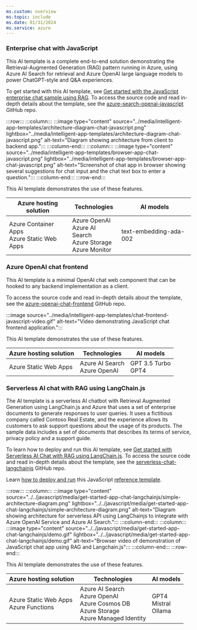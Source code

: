 ```yaml
---
ms.custom: overview
ms.topic: include
ms.date: 01/31/2024
ms.service: azure
---
```


### Enterprise chat with JavaScript

This AI template is a complete end-to-end solution demonstrating the Retrieval-Augmented Generation (RAG) pattern running in Azure, using Azure AI Search for retrieval and Azure OpenAI large language models to power ChatGPT-style and Q&A experiences.

To get started with this AI template, see [Get started with the JavaScript enterprise chat sample using RAG](../../javascript/get-started-app-chat-template.md?toc=/azure/developer/ai/toc.json&bc=/azure/developer/ai/breadcrumb/toc.json). To access the source code and read in-depth details about the template, see the [azure-search-openai-javascript](https://github.com/azure-samples/azure-search-openai-javascript) GitHub repo.

:::row:::
   :::column:::
      :::image type="content" source="../media/intelligent-app-templates/architecture-diagram-chat-javascript.png" lightbox="../media/intelligent-app-templates/architecture-diagram-chat-javascript.png" alt-text="Diagram showing architecture from client to backend app.":::
   :::column-end:::
   :::column:::
      :::image type="content" source="../media/intelligent-app-templates/browser-app-chat-javascript.png" lightbox="../media/intelligent-app-templates/browser-app-chat-javascript.png" alt-text="Screenshot of chat app in browser showing several suggestions for chat input and the chat text box to enter a question.":::
   :::column-end:::
:::row-end:::

This AI template demonstrates the use of these features.

| Azure hosting solution | Technologies | AI models |
|--|--|--|
|Azure Container Apps<br>Azure Static Web Apps|Azure OpenAI<br>Azure AI Search<br>Azure Storage<br>Azure Monitor|text-embedding-ada-002|


### Azure OpenAI chat frontend

This AI template is a minimal OpenAI chat web component that can be hooked to any backend implementation as a client.

To access the source code and read in-depth details about the template, see the [azure-openai-chat-frontend](https://github.com/Azure-Samples/azure-openai-chat-frontend) GitHub repo.

:::image source="../media/intelligent-app-templates/chat-frontend-javascript-video.gif" alt-text="Video demonstrating JavaScript chat frontend application.":::

This AI template demonstrates the use of these features.

| Azure hosting solution | Technologies | AI models |
|--|--|--|
|Azure Static Web Apps|Azure AI Search<br>Azure OpenAI|GPT 3.5 Turbo<br>GPT4|


### Serverless AI chat with RAG using LangChain.js

The AI template is a serverless AI chatbot with Retrieval Augmented Generation using LangChain.js and Azure that uses a set of enterprise documents to generate responses to user queries. It uses a fictitious company called Contoso Real Estate, and the experience allows its customers to ask support questions about the usage of its products. The sample data includes a set of documents that describes its terms of service, privacy policy and a support guide.

To learn how to deploy and run this AI template, see [Get started with Serverless AI Chat with RAG using LangChain.js](../../javascript/get-started-app-chat-template-langchainjs.md?toc=/azure/developer/ai/toc.json&bc=/azure/developer/ai/breadcrumb/toc.json). To access the source code and read in-depth details about the template, see the [serverless-chat-langchainjs](https://github.com/Azure-Samples/serverless-chat-langchainjs) GitHub repo.

Learn [how to deploy and run](../../javascript/get-started-app-chat-template-langchainjs.md)
this JavaScript [reference template](). 

:::row:::
   :::column:::
      :::image type="content" source="../../javascript/media/get-started-app-chat-langchainjs/simple-architecture-diagram.png" lightbox="../../javascript/media/get-started-app-chat-langchainjs/simple-architecture-diagram.png" alt-text="Diagram showing architecture for serverless API using LangChainjs to integrate with Azure OpenAI Service and Azure AI Search.":::
   :::column-end:::
   :::column:::
      :::image type="content" source="../../javascript/media/get-started-app-chat-langchainjs/demo.gif" lightbox="../../javascript/media/get-started-app-chat-langchainjs/demo.gif" alt-text="Browser video of demonstration of JavaScript chat app using RAG and Langchain.js":::
   :::column-end:::
:::row-end:::

This AI template demonstrates the use of these features.

| Azure hosting solution | Technologies | AI models |
|--|--|--|
|Azure Static Web Apps<br>Azure Functions|Azure AI Search<br>Azure OpenAI<br>Azure Cosmos DB<br>Azure Storage<br>Azure Managed Identity|GPT4<br>Mistral<br>Ollama|

<!--

### Assistant API with Function Calling

Learn [how to deploy and run](../../javascript/get-started-app-chat-assistants-function-calling.md) this JavaScript [reference template](https://github.com/Azure-Samples/azure-openai-assistant-javascript). This application is a serverless Azure OpenAI Assistant Quick Start which implements an assistants app using JavaScript, Azure OpenAI Service assistants with function calling, and Azure Functions to get the latest stock price.

https://review.learn.microsoft.com/en-us/azure/developer/javascript/media/get-started-app-chat-assistants-function-calling/azure-openai-assistant-diagram.png

:::row:::
   :::column:::
      :::image type="content" source="../../javascript/media/get-started-app-chat-assistants-function-calling/azure-openai-assistant-diagram.png" lightbox="../../javascript/media/get-started-app-chat-assistants-function-calling/azure-openai-assistant-diagram.png" alt-text="Diagram showing architecture for assistants API using LangChainjs to integrate with Azure OpenAI Service.":::
   :::column-end:::
   :::column:::
      :::image type="content" source="../../javascript/media/get-started-app-chat-langchainjs/demo.gif" lightbox="../../javascript/media/get-started-app-chat-langchainjs/demo.gif" alt-text="Browser image of demonstration of JavaScript assistants chat app.":::
   :::column-end:::
:::row-end:::

This AI template demonstrates the use of these features.

| Azure hosting solution | Technologies | AI models |
|--|--|--|
|Azure Static Web Apps<br>Azure Functions|Azure OpenAI<br>Azure Managed Identity|GPT 3.5 Turbo|

-->